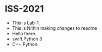 # ISS-2021
* This is Lab-1.
* This is Nithin making changes to readme
* Hello there.
* swift,Python 3
* C++,Python.

